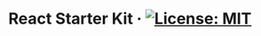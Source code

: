 # React Starter Kit · [![License: MIT](https://img.shields.io/badge/License-MIT-yellow.svg?style=flat-square)](https://opensource.org/licenses/MIT)

